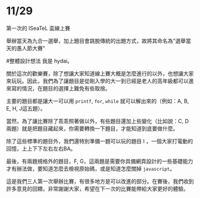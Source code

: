 # 11/29

第一次的 ISeaTeL 盃線上賽

舉辦當天為九合一選舉，加上題目會跳脫傳統的出題方式，故將其命名為"選舉當天的愚人節大賽"

#整體設計想法
我是 hydai。

關於這次的歡樂賽，除了想讓大家知道線上賽大概是怎麼進行的以外，也想讓大家來玩玩。因此，我們為了讓題目是從剛入學的大一到已經是老人的高年級都可以進來寫的情況，在題目的選擇上難免有些取捨。

主要的題目都是讓大一可以用 `printf`, `for`, `while` 就可以解出來的（例如：A, B, E, H, J這五題）。

當然，為了讓比賽除了乖乖照著做以外，有些題目還加上些變化（比如說：C, D兩題）就是把題目藏起來，你需要轉換一下題目，才能知道到底要做什麼。

除了這些標準的題目外，我們還特別準備一題可以玩的題目 I ，一個大家打電動的回憶，上上下下左右左右BA。

最後，有兩題規格外的題目，F, G，這兩題是需要你具備網頁設計的一些基礎能力才有辦法做，要知道怎麼去檢視原始碼，或是知道怎麼關掉 `javascript`。

這是我們三人第一次舉辦比賽，有很多地方是可以改進的部分。在賽後，我們收到許多意見的回饋，非常謝謝大家，希望在下一次的比賽能帶給大家更好的體驗。
